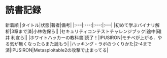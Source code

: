 # 読書記録
新着順
|タイトル|状態|著者|備考|
|:---|:---:|:---:|:---|
|初めて学ぶバイナリ解析|3章まで済|小林佐保ら||
|セキュリティコンテストチャレンジブック|途中|碓井 利宣ら||
|ホワイトハッカーの教科書|読了！|IPUSIRON|モチベが上がる．やる気が無くなったらまた読もう|
|ハッキング・ラボのつくりかた|2-4まで済|IPUSIRON|Metasploitable2の攻撃で止まってる|